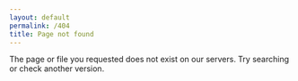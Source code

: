 ```yaml
---
layout: default
permalink: /404
title: Page not found
---
```



The page or file you requested does not exist on our servers. Try searching or check another version.